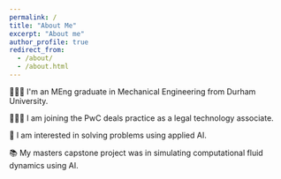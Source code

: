 ```yaml
---
permalink: /
title: "About Me"
excerpt: "About me"
author_profile: true
redirect_from: 
  - /about/
  - /about.html
---
```


👨🏻‍💻 I'm an MEng graduate in Mechanical Engineering from Durham University.

👨🏻‍🔬 I am joining the PwC deals practice as a legal technology associate.

🔬 I am interested in solving problems using applied AI.

📚 My masters capstone project was in simulating computational fluid dynamics using AI.








